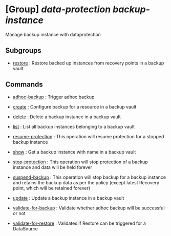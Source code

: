 # [Group] _data-protection backup-instance_

Manage backup instance with dataprotection

## Subgroups

- [restore](/Commands/data-protection/backup-instance/restore/readme.md)
: Restore backed up instances from recovery points in a backup vault

## Commands

- [adhoc-backup](/Commands/data-protection/backup-instance/_adhoc-backup.md)
: Trigger adhoc backup

- [create](/Commands/data-protection/backup-instance/_create.md)
: Configure backup for a resource in a backup vault

- [delete](/Commands/data-protection/backup-instance/_delete.md)
: Delete a backup instance in a backup vault

- [list](/Commands/data-protection/backup-instance/_list.md)
: List all backup instances belonging to a backup vault

- [resume-protection](/Commands/data-protection/backup-instance/_resume-protection.md)
: This operation will resume protection for a stopped backup instance

- [show](/Commands/data-protection/backup-instance/_show.md)
: Get a backup instance with name in a backup vault

- [stop-protection](/Commands/data-protection/backup-instance/_stop-protection.md)
: This operation will stop protection of a backup instance and data will be held forever

- [suspend-backup](/Commands/data-protection/backup-instance/_suspend-backup.md)
: This operation will stop backup for a backup instance and retains the backup data as per the policy (except latest Recovery point, which will be retained forever)

- [update](/Commands/data-protection/backup-instance/_update.md)
: Update a backup instance in a backup vault

- [validate-for-backup](/Commands/data-protection/backup-instance/_validate-for-backup.md)
: Validate whether adhoc backup will be successful or not

- [validate-for-restore](/Commands/data-protection/backup-instance/_validate-for-restore.md)
: Validates if Restore can be triggered for a DataSource
